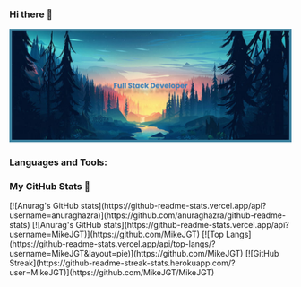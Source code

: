 ### Hi there 👋

<!--
**MikeJGT/MikeJGT** is a ✨ _special_ ✨ repository because its `README.md` (this file) appears on your GitHub profile.

Here are some ideas to get you started:

- 🔭 I’m currently working on ...
- 🌱 I’m currently learning ...
- 👯 I’m looking to collaborate on ...
- 🤔 I’m looking for help with ...
- 💬 Ask me about ...
- 📫 How to reach me: ...
- 😄 Pronouns: ...
- ⚡ Fun fact: ...
-->
<!--Header image:-->
![Full Stack Developer](https://github.com/MikeJGT/MikeJGT/blob/ed8cba979b6b7360b6d25d9e5d0c3fcfc89c898a/banner.png)


<!--Lenguajes -->
<h3 align="left">Languages and Tools:</h3>



<h3 align="left"> My GitHub Stats 🔭</h3>
[![Anurag's GitHub stats](https://github-readme-stats.vercel.app/api?username=anuraghazra)](https://github.com/anuraghazra/github-readme-stats)
<!--Estadísticas con letra -->
[![Anurag's GitHub stats](https://github-readme-stats.vercel.app/api?username=MikeJGT)](https://github.com/MikeJGT)
<!--Lenguajes mas usados-->
[![Top Langs](https://github-readme-stats.vercel.app/api/top-langs/?username=MikeJGT&layout=pie)](https://github.com/MikeJGT)
<!--Estadísticas fire icon -->
[![GitHub Streak](https://github-readme-streak-stats.herokuapp.com/?user=MikeJGT)](https://github.com/MikeJGT/MikeJGT)
